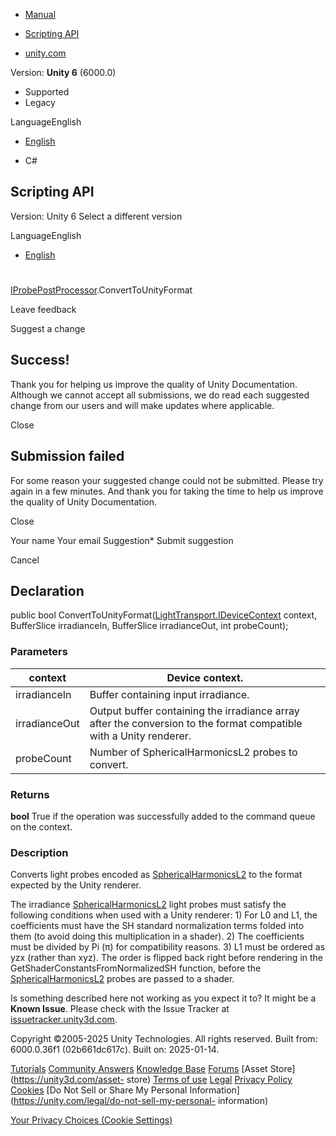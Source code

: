 [ ]()

  * [Manual](../Manual/index.html)
  * [Scripting API](../ScriptReference/index.html)

  * [unity.com](https://unity.com/)

Version: **Unity 6** (6000.0)

  * Supported
  * Legacy

LanguageEnglish

  * [English]()

  * C#

[ ](https://docs.unity3d.com)

## Scripting API

Version: Unity 6 Select a different version

LanguageEnglish

  * [English]()

#
[IProbePostProcessor](LightTransport.PostProcessing.IProbePostProcessor.html).ConvertToUnityFormat

Leave feedback

Suggest a change

## Success!

Thank you for helping us improve the quality of Unity Documentation. Although
we cannot accept all submissions, we do read each suggested change from our
users and will make updates where applicable.

Close

## Submission failed

For some reason your suggested change could not be submitted. Please <a>try
again</a> in a few minutes. And thank you for taking the time to help us
improve the quality of Unity Documentation.

Close

Your name Your email Suggestion* Submit suggestion

Cancel

[ ]()

## Declaration

public bool
ConvertToUnityFormat([LightTransport.IDeviceContext](LightTransport.IDeviceContext.html)
context, BufferSlice<SphericalHarmonicsL2> irradianceIn,
BufferSlice<SphericalHarmonicsL2> irradianceOut, int probeCount);

### Parameters

context | Device context.  
---|---  
irradianceIn | Buffer containing input irradiance.  
irradianceOut | Output buffer containing the irradiance array after the conversion to the format compatible with a Unity renderer.  
probeCount | Number of SphericalHarmonicsL2 probes to convert.  
  
### Returns

**bool** True if the operation was successfully added to the command queue on
the context.

### Description

Converts light probes encoded as
[SphericalHarmonicsL2](Rendering.SphericalHarmonicsL2.html) to the format
expected by the Unity renderer.

The irradiance [SphericalHarmonicsL2](Rendering.SphericalHarmonicsL2.html)
light probes must satisfy the following conditions when used with a Unity
renderer: 1) For L0 and L1, the coefficients must have the SH standard
normalization terms folded into them (to avoid doing this multiplication in a
shader). 2) The coefficients must be divided by Pi (π) for compatibility
reasons. 3) L1 must be ordered as yzx (rather than xyz). The order is flipped
back right before rendering in the GetShaderConstantsFromNormalizedSH
function, before the
[SphericalHarmonicsL2](Rendering.SphericalHarmonicsL2.html) probes are passed
to a shader.

Is something described here not working as you expect it to? It might be a
**Known Issue**. Please check with the Issue Tracker at
[issuetracker.unity3d.com](https://issuetracker.unity3d.com).

Copyright ©2005-2025 Unity Technologies. All rights reserved. Built from:
6000.0.36f1 (02b661dc617c). Built on: 2025-01-14.

[Tutorials](https://unity3d.com/learn) [Community
Answers](https://answers.unity3d.com) [Knowledge
Base](https://support.unity3d.com/hc/en-us)
[Forums](https://forum.unity3d.com) [Asset Store](https://unity3d.com/asset-
store) [Terms of use](https://docs.unity3d.com/Manual/TermsOfUse.html)
[Legal](https://unity.com/legal) [Privacy
Policy](https://unity.com/legal/privacy-policy)
[Cookies](https://unity.com/legal/cookie-policy) [Do Not Sell or Share My
Personal Information](https://unity.com/legal/do-not-sell-my-personal-
information)

[Your Privacy Choices (Cookie Settings)](javascript:void\(0\);)

